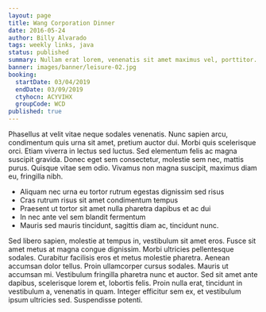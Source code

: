 ```yaml
---
layout: page
title: Wang Corporation Dinner
date: 2016-05-24
author: Billy Alvarado
tags: weekly links, java
status: published
summary: Nullam erat lorem, venenatis sit amet maximus vel, porttitor.
banner: images/banner/leisure-02.jpg
booking:
  startDate: 03/04/2019
  endDate: 03/09/2019
  ctyhocn: ACYVIHX
  groupCode: WCD
published: true
---
```

Phasellus at velit vitae neque sodales venenatis. Nunc sapien arcu, condimentum quis urna sit amet, pretium auctor dui. Morbi quis scelerisque orci. Etiam viverra in lectus sed luctus. Sed elementum felis ac magna suscipit gravida. Donec eget sem consectetur, molestie sem nec, mattis purus. Quisque vitae sem odio. Vivamus non magna suscipit, maximus diam eu, fringilla nibh.

* Aliquam nec urna eu tortor rutrum egestas dignissim sed risus
* Cras rutrum risus sit amet condimentum tempus
* Praesent ut tortor sit amet nulla pharetra dapibus et ac dui
* In nec ante vel sem blandit fermentum
* Mauris sed mauris tincidunt, sagittis diam ac, tincidunt nunc.

Sed libero sapien, molestie at tempus in, vestibulum sit amet eros. Fusce sit amet metus at magna congue dignissim. Morbi ultricies pellentesque sodales. Curabitur facilisis eros et metus molestie pharetra. Aenean accumsan dolor tellus. Proin ullamcorper cursus sodales. Mauris ut accumsan mi. Vestibulum fringilla pharetra nunc et auctor. Sed sit amet ante dapibus, scelerisque lorem et, lobortis felis. Proin nulla erat, tincidunt in vestibulum a, venenatis in quam. Integer efficitur sem ex, et vestibulum ipsum ultricies sed. Suspendisse potenti.
